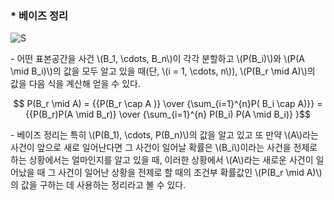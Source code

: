 ### * 베이즈 정리

![S](https://user-images.githubusercontent.com/69514453/146249776-08fb6cdc-628d-4e33-a2d8-a10475e49060.png)


\- 어떤 표본공간을 사건 \\(B_1, \cdots, B_n\\)이 각각 분할하고 \\(P(B_i)\\)와 \\(P(A \mid B_i)\\)의 값을 모두 알고 있을 때(단, \\(i = 1, \cdots, n\\)), \\(P(B_r \mid A)\\)의 값을 다음 식을 계산해 얻을 수 있다.

$$ P(B_r \mid A) = {{P(B_r \cap A )} \over {\sum_{i=1}^{n}P( B_i  \cap A)}} = {{P(B_r)P(A \mid B_r)} \over {\sum_{i=1}^{n} P(B_i) P(A \mid B_i)} }$$

\- 베이즈 정리는 특히 \\(P(B_1), \cdots, P(B_n)\\)의 값을 알고 있고 또 만약 \\(A\\)라는 사건이 앞으로 새로 일어난다면 그 사건이 일어날 확률은 \\(B_i\\)이라는 사건을 전제로 하는 상황에서는 얼마인지를 알고 있을 때, 이러한 상황에서 \\(A\\)라는 새로운 사건이 일어났을 때 그 사건이 일어난 상황을 전제로 할 때의 조건부 확률값인 \\(P(B_r \mid A)\\)의 값을 구하는 데 사용하는 정리라고 볼 수 있다. 